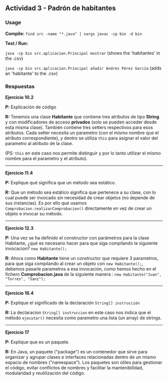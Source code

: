 ## Actividad 3 - Padrón de habitantes


### Usage

**Compile:** ```find src -name "*.java" | xargs javac -cp bin -d bin```

**Test / Run:**

```java -cp bin src.aplicacion.Principal mostrar``` (shows the 'habitantes' in the .csv)

```java -cp bin src.aplicacion.Principal añadir Andrés Pérez García``` (adds an 'habitante' to the .csv)


### Respuestas

**Ejercicio 10.2**

**P:** Explicación de código

**R:** Tenemos una clase **Habitante** que contiene tres atributos de tipo **String** y con modificadores de acceso **privados** (solo se pueden acceder desde esta misma clase). También contiene tres setters respectivos para esos atributos. Cada setter necesita un parametro (con el mismo nombre que el atributo correspondiente), y dentro se utiliza  ```this``` para asignar el valor del parametro al atributo de la clase.

(PS:  ```this``` en este caso nos permite distinguir y por lo tanto utilizar el mismo nombre para el parametro y el atributo).


-------

**Ejercicio 11.4**

**P:** Explique qué significa que un método sea estático.

**R:** Que un método sea estático significa que pertenece a su clase, con lo cual puede ser invocado sin necesidad de crear objetos (no depende de sus instancias). Es por ello que usamos ```Comprobacion.realizarComprobacion()``` directamente en vez de crear un objeto e invocar su método.

-------

**Ejercicio 12.3**

**P:** Una vez se ha definido el constructor con parámetros para la clase
Habitante, ¿qué es necesario hacer para que siga compilando la siguiente invocacion?
```new Habitante();```

**R:** Ahora como **Habitante** tiene un constructor que requiere 3 parametros, para que siga compilando
al crear un objeto con ```new Habitante();```, debemos pasarle parametros a esa invocación, como
hemos hecho en el fichero **Comprobacion.java** de la siguiente manera : ```new Habitante("Juan", "Torres", "Sanz");```

-------

**Ejercicio 16.4**

**P:** Explique el significado de la declaración ```String[] instrucción```

**R:** La declaracion ```String[] instruccion``` en este caso nos indica que el método ```ejecutar()``` necesita como parametro una lista (un array) de strings.

-------

**Ejercicio 17**

**P:** Explique que es un paquete.

**R:** En Java, un paquete ("package") es un contenedor que sirve para organizar y agrupar clases e interfaces relacionadas dentro de un mismo espacio de nombres ("namespace"). Los paquetes son útiles para gestionar el código, evitar conflictos de nombres y facilitar la mantenibilidad, modularidad y reutilización del código.


